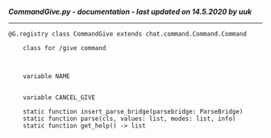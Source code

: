 ***CommandGive.py - documentation - last updated on 14.5.2020 by uuk***
___

    @G.registry class CommandGive extends chat.command.Command.Command
        
        class for /give command
        


        variable NAME


        variable CANCEL_GIVE

        static function insert_parse_bridge(parsebridge: ParseBridge)
        static function parse(cls, values: list, modes: list, info)
        static function get_help() -> list